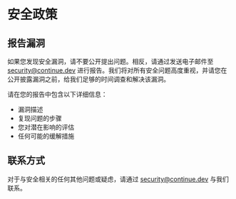 # 安全政策

## 报告漏洞

如果您发现安全漏洞，请不要公开提出问题。相反，请通过发送电子邮件至 security@continue.dev 进行报告。我们将对所有安全问题高度重视，并请您在公开披露漏洞之前，给我们足够的时间调查和解决该漏洞。

请在您的报告中包含以下详细信息：

- 漏洞描述
- 复现问题的步骤
- 您对潜在影响的评估
- 任何可能的缓解措施

## 联系方式

对于与安全相关的任何其他问题或疑虑，请通过 security@continue.dev 与我们联系。 